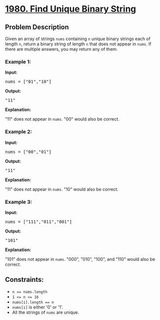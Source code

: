 <!-- 1980. Find Unique Binary String -->

<h1>
  <a href="https://leetcode.com/problems/find-unique-binary-string/?envType=daily-question&envId=2023-11-16">1980. Find Unique Binary String</a>
</h1>

<h2>Problem Description</h2>

<p>
  Given an array of strings <code>nums</code> containing <code>n</code> unique binary strings each of length <code>n</code>, return a binary string of length <code>n</code> that does not appear in <code>nums</code>. If there are multiple answers, you may return any of them.
</p>

<h3>Example 1:</h3>

<p><strong>Input:</strong></p>

<pre>
nums = ["01","10"]
</pre>

<strong>Output:</strong>

<pre>
"11"
</pre>

<strong>Explanation:</strong>

<p>
  "11" does not appear in <code>nums</code>. "00" would also be correct.
</p>

<h3>Example 2:</h3>

<p><strong>Input:</strong></p>

<pre>
nums = ["00","01"]
</pre>

<strong>Output:</strong>

<pre>
"11"
</pre>

<strong>Explanation:</strong>

<p>
  "11" does not appear in <code>nums</code>. "10" would also be correct.
</p>

<h3>Example 3:</h3>

<p><strong>Input:</strong></p>

<pre>
nums = ["111","011","001"]
</pre>

<strong>Output:</strong>

<pre>
"101"
</pre>

<strong>Explanation:</strong>

<p>
  "101" does not appear in <code>nums</code>. "000", "010", "100", and "110" would also be correct.
</p>

<h2>Constraints:</h2>

<ul>
  <li><code>n == nums.length</code></li>
  <li><code>1 <= n <= 16</code></li>
  <li><code>nums[i].length == n</code></li>
  <li><code>nums[i]</code> is either '0' or '1'.</li>
  <li>All the strings of <code>nums</code> are unique.</li>
</ul>

<!-- End of 1980. Find Unique Binary String -->
